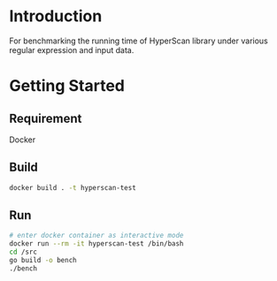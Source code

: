 # Introduction 
For benchmarking the running time of HyperScan library under various regular expression and input data.

# Getting Started

## Requirement

Docker

## Build

```bash
docker build . -t hyperscan-test
```

## Run
```bash
# enter docker container as interactive mode
docker run --rm -it hyperscan-test /bin/bash
cd /src
go build -o bench
./bench
```


